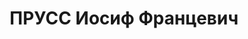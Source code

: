 ---
title: ПРУСС Иосиф Францевич
description: 'Род. 17.02.1891, Варшава, поляк, из рабочих, обр.: низшее, член ВКП(б).
  Проживал: Москва, ул. Большая Садовая, д. 15, кв. 47. Пом. Прокурора СССР.

  Арестован 27.05.1937. Обв.: шпионаж. Приговор: в особом порядке, 15.11.1937 – ВМН.
  Расстрелян 15.11.1937, г.Москва.

  Реабилитирован ВК ВС СССР 06.10.1956'
---